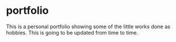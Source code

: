 # portfolio
This is a personal portfolio showing some of the little works done as hobbies. This is going to be updated from time to time.
